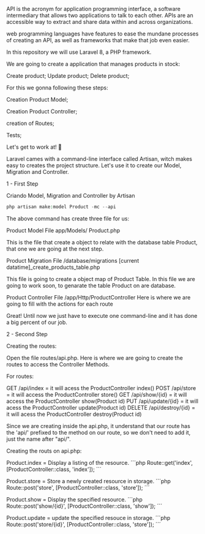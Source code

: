 API is the acronym for application programming interface, a software intermediary that allows two applications to talk to each other. APIs are an accessible way to extract and share data within and across organizations.

web programming languages have features to ease the mundane processes of creating an API, as well as frameworks that make that job even easier.

In this repository we will use Laravel 8, a PHP framework.

We are going to create a application that manages products in stock:

Create product;
Update product;
Delete product;


For this we gonna following these steps:

Creation Product Model;

Creation Product Controller;

creation of Routes;

Tests;

Let's get to work at! :star_struck:


Laravel cames with a command-line interface called Artisan, witch makes easy to creates the project structure. Let's use it to create our Model, Migration and Controller.

1 - First Step

Criando Model, Migration and Controller by Artisan

```php
php artisan make:model Product -mc --api
```

The above command has create three file for us:

Product Model File
app/Models/
Product.php

This is the file that create a object to relate with the database table Product, that one we are going at the next step.

Product Migration File
/database/migrations
[current datatime]_create_products_table.php

This file is going to create a object map of Product Table.
In this file we are going to work soon, to genarate the table Product on are database.

Product Controller File
/app/Http/ProductController
Here is where we are going to fill with the actions for each route

Great! Until now we just have to execute one command-line and it has done a big percent of our job.


2 - Second Step

Creating the routes:

Open the file routes/api.php. 
Here is where we are going to create the routes to access the Controller Methods.

For routes:

GET /api/index = it will acess the ProductController index()
POST /api/store = it will access the ProductController store()
GET /api/show/{id} = it will access the ProductController show(Product id)
PUT /api/update/{id} = it will acess the ProductController update(Product id)
DELETE /api/destroy/{id} = it will acess the ProductController destroy(Product id)

Since we are creating inside the api.php, it understand that our route has the 'api/' prefixed to the method on our route, so we don't need to add it, just the name after "api/".

Creating the routs on api.php:


Product.index =  Display a listing of the resource.
´´´php
Route::get('index', [ProductController::class, 'index']);
´´´

Product.store =  Store a newly created resource in storage.
´´´php
Route::post('store', [ProductController::class, 'store']);
´´´

Product.show = Display the specified resource.
´´´php
Route::post('show/{id}', [ProductController::class, 'show']);
´´´

Product.update = update the specified resouce in storage.
´´´php
Route::post('store/{id}', [ProductController::class, 'store']);
´´´
